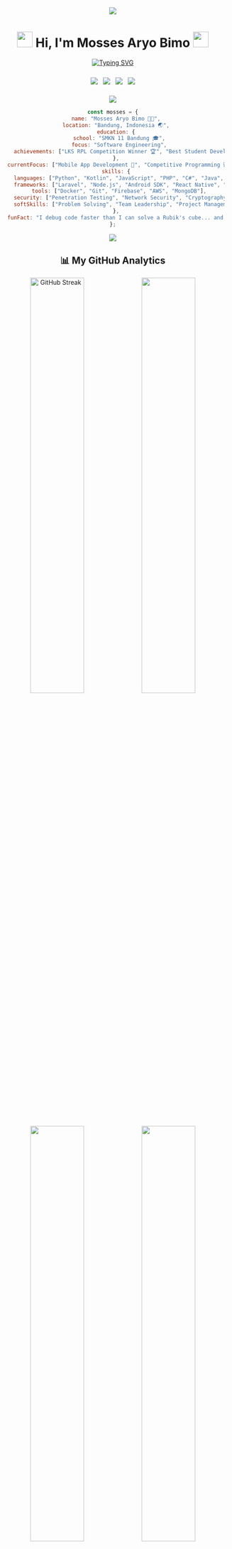 <div align="center">
  <!-- Enhanced Header with Custom Background -->
  <img src="https://capsule-render.vercel.app/api?type=waving&color=gradient&customColorList=0,2,2,5,30&height=200&section=header&text=Welcome%20to%20My%20Universe%20🌌&fontSize=40&animation=fadeIn&fontColor=fff&fontAlignY=35&desc=Software%20Engineer%20|%20Android%20Developer%20|%20Security%20Expert&descAlignY=55&descSize=14" />

  <!-- Animated Name with Custom Emoji -->
  <h1 align="center">
    <img src="https://raw.githubusercontent.com/MartinHeinz/MartinHeinz/master/wave.gif" width="35px" height="35px">
    Hi, I'm Mosses Aryo Bimo
    <img src="https://media.giphy.com/media/hvRJCLFzcasrR4ia7z/giphy.gif" width="35px" height="35px">
  </h1>

  <!-- Enhanced Role Description with More Dynamic Text -->
  <a href="https://git.io/typing-svg">
    <img src="https://readme-typing-svg.herokuapp.com?font=Fira+Code&size=25&duration=3000&pause=1000&color=58A6FF&center=true&vCenter=true&multiline=true&width=600&height=100&lines=Full-Stack+Developer;Android+Development+Specialist+%F0%9F%93%B1;Cybersecurity+Expert+%F0%9F%94%92;Competitive+Programmer+%F0%9F%8F%86" alt="Typing SVG"/>
  </a>

  <!-- Enhanced Social Links with More Platforms -->
  <div style="display: flex; justify-content: center; gap: 12px; margin: 25px 0;">
    <a href="https://www.linkedin.com/in/mosses-aryo-bimo-92b9b3322">
      <img src="https://img.shields.io/badge/LinkedIn-%230077B5.svg?style=for-the-badge&logo=linkedin&logoColor=white&labelColor=0d1117"/>
    </a>
    <a href="https://www.instagram.com/mz.tzx">
      <img src="https://img.shields.io/badge/Instagram-%23E4405F.svg?style=for-the-badge&logo=Instagram&logoColor=white&labelColor=0d1117"/>
    </a>
    <a href="https://github.com/MossesAryo">
      <img src="https://img.shields.io/badge/GitHub-%23121011.svg?style=for-the-badge&logo=github&logoColor=white&labelColor=0d1117"/>
    </a>
    <a href="mailto:mossesaryobimo@gmail.com">
      <img src="https://img.shields.io/badge/Email-D14836?style=for-the-badge&logo=gmail&logoColor=white&labelColor=0d1117"/>
    </a>
  </div>

  <!-- Animated Divider -->
  <img src="https://user-images.githubusercontent.com/73097560/115834477-dbab4500-a447-11eb-908a-139a6edaec5c.gif">

  <!-- Enhanced About Me Section -->
  ```javascript
  const mosses = {
    name: "Mosses Aryo Bimo 👨‍💻",
    location: "Bandung, Indonesia 🌏",
    education: {
      school: "SMKN 11 Bandung 🎓",
      focus: "Software Engineering",
      achievements: ["LKS RPL Competition Winner 🏆", "Best Student Developer 2024 🌟"]
    },
    currentFocus: ["Mobile App Development 📱", "Competitive Programming 💻", "Cybersecurity Research 🔒"],
    skills: {
      languages: ["Python", "Kotlin", "JavaScript", "PHP", "C#", "Java", "SQL"],
      frameworks: ["Laravel", "Node.js", "Android SDK", "React Native", "Flutter"],
      tools: ["Docker", "Git", "Firebase", "AWS", "MongoDB"],
      security: ["Penetration Testing", "Network Security", "Cryptography"],
      softSkills: ["Problem Solving", "Team Leadership", "Project Management"]
    },
    funFact: "I debug code faster than I can solve a Rubik's cube... and I'm pretty fast at both! 🎯"
  };
  ```

  <!-- Animated Divider -->
  <img src="https://user-images.githubusercontent.com/73097560/115834477-dbab4500-a447-11eb-908a-139a6edaec5c.gif">

  <!-- Enhanced Stats Section with More Metrics -->
  <h2>📊 My GitHub Analytics</h2>
  
  <!-- GitHub Streak Stats -->
  <img width="49%" src="https://github-readme-streak-stats.herokuapp.com/?user=MossesAryo&theme=tokyonight&hide_border=true&stroke=0000&background=0D1117&ring=58A6FF&fire=58A6FF&currStreakLabel=58A6FF" alt="GitHub Streak"/>
  
  <!-- GitHub Stats -->
  <img width="49%" src="https://github-readme-stats.vercel.app/api?username=MossesAryo&show_icons=true&theme=tokyonight&hide_border=true&bg_color=0D1117&title_color=58A6FF&icon_color=58A6FF&text_color=58A6FF"/>
  
  <!-- Languages Stats -->
  <img width="49%" src="https://github-readme-stats.vercel.app/api/top-langs/?username=MossesAryo&layout=compact&theme=tokyonight&hide_border=true&bg_color=0D1117&title_color=58A6FF&text_color=58A6FF"/>

  <!-- WakaTime Stats (if you use WakaTime) -->
  <img width="49%" src="https://github-readme-stats.vercel.app/api/wakatime?username=MossesAryo&theme=tokyonight&hide_border=true&bg_color=0D1117&title_color=58A6FF&text_color=58A6FF"/>

  <!-- Enhanced Skills Showcase -->
  <h2>🚀 Technology Stack</h2>
  
  <!-- Programming Languages -->
  <img src="https://skillicons.dev/icons?i=kotlin,python,javascript,typescript,java,php,cs&theme=dark" />
  
  <!-- Frameworks & Tools -->
  <img src="https://skillicons.dev/icons?i=react,nodejs,laravel,flutter,docker,firebase,aws&theme=dark" />
  
  <!-- Development Tools -->
  <img src="https://skillicons.dev/icons?i=androidstudio,vscode,git,github,mongodb,mysql,postgresql&theme=dark" />

  <!-- Enhanced Trophy Collection with Custom Theme -->
  <h2>🏆 GitHub Achievements</h2>
  <img src="https://github-profile-trophy.vercel.app/?username=MossesAryo&theme=tokyonight&no-frame=true&row=1&column=7&margin-w=15&margin-h=15" />

  <!-- Dynamic Quote Generator -->
  <h2>💭 Daily Inspiration</h2>
  <img src="https://quotes-github-readme.vercel.app/api?type=horizontal&theme=tokyonight&quote=Code%20is%20like%20humor.%20When%20you%20have%20to%20explain%20it%2C%20it%27s%20bad.&author=Cory%20House" />

  <!-- Enhanced Contribution Graph -->
  <h2>📈 Contribution Graph</h2>
  <img src="https://github-readme-activity-graph.vercel.app/graph?username=MossesAryo&custom_title=Mosses's%20GitHub%20Activity%20Graph&bg_color=0D1117&color=58A6FF&line=58A6FF&point=FFFFFF&area=true&hide_border=true" />

  <!-- Animated Snake Game Contribution Graph -->
  <picture>
    <source media="(prefers-color-scheme: dark)" srcset="https://raw.githubusercontent.com/MossesAryo/MossesAryo/output/github-contribution-grid-snake-dark.svg">
    <source media="(prefers-color-scheme: light)" srcset="https://raw.githubusercontent.com/MossesAryo/MossesAryo/output/github-contribution-grid-snake.svg">
    <img alt="github contribution grid snake animation" src="https://raw.githubusercontent.com/MossesAryo/MossesAryo/output/github-contribution-grid-snake.svg">
  </picture>

  <!-- Enhanced Footer -->
  <img src="https://capsule-render.vercel.app/api?type=waving&color=gradient&customColorList=0,2,2,5,30&height=120&section=footer&text=Let's%20Build%20Something%20Amazing!&fontSize=24&fontColor=fff&animation=twinkling" />

  <!-- Profile Views Counter with Enhanced Style -->
  <div align="center">
    <img src="https://komarev.com/ghpvc/?username=MossesAryo&style=for-the-badge&color=58A6FF&labelColor=0d1117" alt="Profile Views" />
    <br><br>
    <b>🌟 Thanks for visiting! Hope you find something interesting. 🌟</b>
  </div>
</div>
